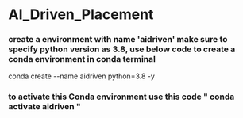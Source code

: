 # AI_Driven_Placement

### create a environment with name 'aidriven' make sure to specify python version as 3.8, use below code to create a conda environment in conda terminal
conda create --name aidriven python=3.8 -y

### to activate this Conda environment use this code " conda activate aidriven "

